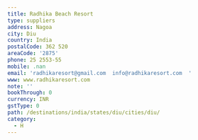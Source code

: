 ```yaml
---
title: Radhika Beach Resort
type: suppliers
address: Nagoa
city: Diu
country: India
postalCode: 362 520
areaCode: '2875'
phone: 25 2553-55
mobile: .nan
email: 'radhikaresort@gmail.com  info@radhikaresort.com  '
www: www.radhikaresort.com
note: ''
bookThrough: 0
currency: INR
gstType: 0
path: /destinations/india/states/diu/cities/diu/
category:
  - H
---
```


